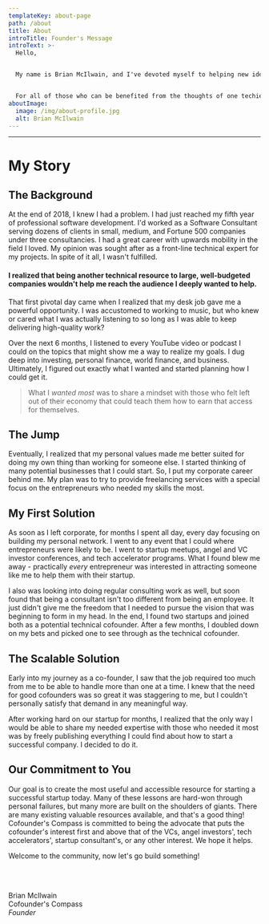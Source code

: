```yaml
---
templateKey: about-page
path: /about
title: About
introTitle: Founder's Message
introText: >-
  Hello,


  My name is Brian McIlwain, and I've devoted myself to helping new ideas succeed in software and in business. You may be the aspiring entrepreneur trying to amass the tools or team to help you achieve your vision. You may be technical and looking to improve yourself. Perhaps you're just looking for ideas on how to get your vision off the ground.


  For all of those who can be benefited from the thoughts of one techie - this resource is for you. Welcome!
aboutImage:
  image: /img/about-profile.jpg
  alt: Brian McIlwain
---
```

- - -

# My Story

## The Background

At the end of 2018, I knew I had a problem. I had just reached my fifth year of professional software development. I'd worked as a Software Consultant serving dozens of clients in small, medium, and Fortune 500 companies under three consultancies. I had a great career with upwards mobility in the field I loved. My opinion was sought after as a front-line technical expert for my projects. In spite of it all, I wasn't fulfilled.

#### I realized that being another technical resource to large, well-budgeted companies wouldn't help me reach the audience I deeply wanted to help.

That first pivotal day came when I realized that my desk job gave me a powerful opportunity. I was accustomed to working to music, but who knew or cared what I was actually listening to so long as I was able to keep delivering high-quality work?

Over the next 6 months, I listened to every YouTube video or podcast I could on the topics that might show me a way to realize my goals. I dug deep into investing, personal finance, world finance, and business. Ultimately, I figured out exactly what I wanted and started planning how I could get it.

> What I *wanted most* was to share a mindset with those who felt left out of their economy that could teach them how to earn that access for themselves.

## The Jump

Eventually, I realized that my personal values made me better suited for doing my own thing than working for someone else. I started thinking of many potential businesses that I could start. So, I put my corporate career behind me. My plan was to try to provide freelancing services with a special focus on the entrepreneurs who needed my skills the most.

## My First Solution

As soon as I left corporate, for months I spent all day, every day focusing on building my personal network. I went to any event that I could where entrepreneurs were likely to be. I went to startup meetups, angel and VC investor conferences, and tech accelerator programs. What I found blew me away - practically *every* entrepreneur was interested in attracting someone like me to help them with their startup.

I also was looking into doing regular consulting work as well, but soon found that being a consultant isn't too different from being an employee. It just didn't give me the freedom that I needed to pursue the vision that was beginning to form in my head. In the end, I found two startups and joined both as a potential technical cofounder. After a few months, I doubled down on my bets and picked one to see through as the technical cofounder.

## The Scalable Solution

Early into my journey as a co-founder, I saw that the job required too much from me to be able to handle more than one at a time. I knew that the need for good cofounders was so great it was staggering to me, but I couldn't personally satisfy that demand in any meaningful way.

After working hard on our startup for months, I realized that the only way I would be able to share my needed expertise with those who needed it most was by freely publishing everything I could find about how to start a successful company. I decided to do it.

## Our Commitment to You

Our goal is to create the most useful and accessible resource for starting a successful startup today. Many of these lessons are hard-won through personal failures, but many more are built on the shoulders of giants. There are many existing valuable resources available, and that's a good thing! Cofounder's Compass is committed to being the advocate that puts the cofounder's interest first and above that of the VCs, angel investors', tech accelerators', startup consultant's, or any other interest. We hope it helps.

Welcome to the community, now let's go build something!

<br/>
<br/>

Brian McIlwain \
Cofounder's Compass \
*Founder*